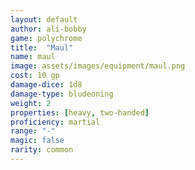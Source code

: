 ```yaml
---
layout: default
author: ali-bobby
game: polychrome
title:  "Maul"
name: maul
image: assets/images/equipment/maul.png
cost: 10 gp
damage-dice: 1d8
damage-type: bludeoning
weight: 2
properties: [heavy, two-handed]
proficiency: martial
range: "-"
magic: false
rarity: common
---
```

